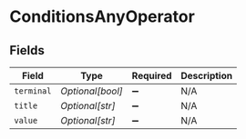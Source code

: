 # ConditionsAnyOperator


## Fields

| Field              | Type               | Required           | Description        |
| ------------------ | ------------------ | ------------------ | ------------------ |
| `terminal`         | *Optional[bool]*   | :heavy_minus_sign: | N/A                |
| `title`            | *Optional[str]*    | :heavy_minus_sign: | N/A                |
| `value`            | *Optional[str]*    | :heavy_minus_sign: | N/A                |